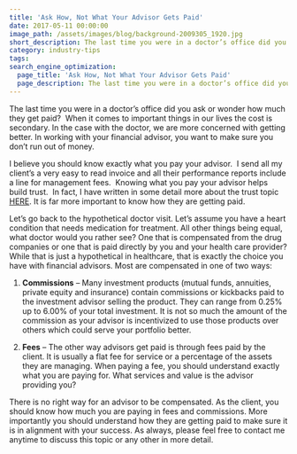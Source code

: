 ```yaml
---
title: 'Ask How, Not What Your Advisor Gets Paid'
date: 2017-05-11 00:00:00
image_path: /assets/images/blog/background-2009305_1920.jpg
short_description: The last time you were in a doctor’s office did you ask or wonder how much they get paid?  You were probably just thinking about how they can make you feel better.  When it comes to important things in our lives the cost is secondary...
category: industry-tips
tags:
search_engine_optimization:
  page_title: 'Ask How, Not What Your Advisor Gets Paid'
  page_description: The last time you were in a doctor’s office did you ask or wonder how much they get paid?  You were probably just thinking about how they can make you feel better.  When it comes to important things in our lives the cost is secondary...
---
```



The last time you were in a doctor’s office did you ask or wonder how much they get paid? &nbsp;When it comes to important things in our lives the cost is secondary. In the case with the doctor, we are more concerned with getting better. In working with your financial advisor, you want to make sure you don’t run out of money.

I believe you should know exactly what you pay your advisor. &nbsp;I send all my client’s a very easy to read invoice and all their performance reports include a line for management fees. &nbsp;Knowing what you pay your advisor helps build trust. &nbsp;In fact, I have written in some detail more about the trust topic [HERE](/blog/four-ways-to-measure-the-trust-with-your-financial-advisor/). It is far more important to know how they are getting paid.

Let’s go back to the hypothetical doctor visit. Let’s assume you have a heart condition that needs medication for treatment. All other things being equal, what doctor would you rather see? One that is compensated from the drug companies or one that is paid directly by you and your health care provider? While that is just a hypothetical in healthcare, that is exactly the choice you have with financial advisors. Most are compensated in one of two ways:

1. **Commissions** – Many investment products (mutual funds, annuities, private equity and insurance) contain commissions or kickbacks paid to the investment advisor selling the product. They can range from 0.25% up to 6.00% of your total investment. It is not so much the amount of the commission as your advisor is incentivized to use those products over others which could serve your portfolio better.

2. **Fees** – The other way advisors get paid is through fees paid by the client. It is usually a flat fee for service or a percentage of the assets they are managing. When paying a fee, you should understand exactly what you are paying for. What services and value is the advisor providing you?

There is no right way for an advisor to be compensated. As the client, you should know how much you are paying in fees and commissions. More importantly you should understand how they are getting paid to make sure it is in alignment with your success. As always, please feel free to contact me anytime to discuss this topic or any other in more detail.